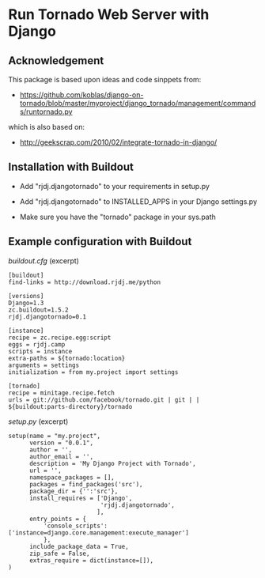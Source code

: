 Run Tornado Web Server with Django
==================================

Acknowledgement
---------------

This package is based upon ideas and code sinppets from:

  - https://github.com/koblas/django-on-tornado/blob/master/myproject/django_tornado/management/commands/runtornado.py

which is also based on:

  - http://geekscrap.com/2010/02/integrate-tornado-in-django/


Installation with Buildout
--------------------------

  - Add "rjdj.djangotornado" to your requirements in setup.py

  - Add "rjdj.djangotornado" to INSTALLED_APPS in your Django settings.py

  - Make sure you have the "tornado" package in your sys.path


Example configuration with Buildout
-----------------------------------

*buildout.cfg* (excerpt)

    [buildout]
    find-links = http://download.rjdj.me/python

    [versions]
    Django=1.3
    zc.buildout=1.5.2
    rjdj.djangotornado=0.1

    [instance]
    recipe = zc.recipe.egg:script
    eggs = rjdj.camp
    scripts = instance
    extra-paths = ${tornado:location}
    arguments = settings
    initialization = from my.project import settings
    
    [tornado]
    recipe = minitage.recipe.fetch
    urls = git://github.com/facebook/tornado.git | git | | ${buildout:parts-directory}/tornado

*setup.py* (excerpt)

    setup(name = "my.project",
          version = "0.0.1",
          author = '',
          author_email = '',
          description = 'My Django Project with Tornado',
          url = '',
    	  namespace_packages = [],
          packages = find_packages('src'),
          package_dir = {'':'src'},
          install_requires = ['Django',
                              'rjdj.djangotornado',
                             ],
          entry_points = {
              'console_scripts':['instance=django.core.management:execute_manager']
              },
          include_package_data = True,
          zip_safe = False,
          extras_require = dict(instance=[]),
    )

